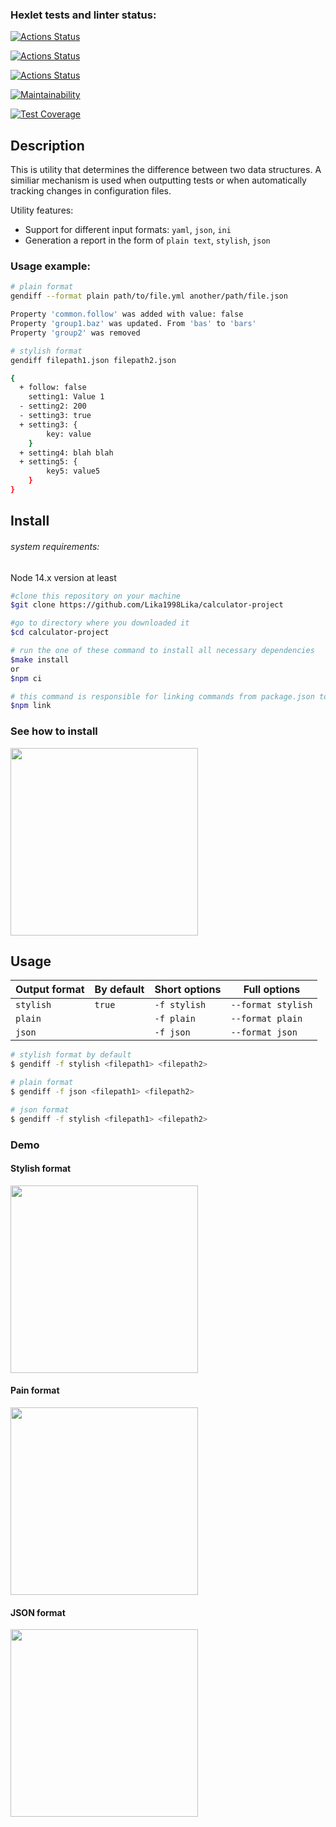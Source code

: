 ### Hexlet tests and linter status:

[![Actions Status](https://github.com/Lika1998Lika/frontend-project-46/workflows/hexlet-check/badge.svg)](https://github.com/Lika1998Lika/frontend-project-46/actions)

[![Actions Status](https://github.com/Lika1998Lika/calculator-project/actions/workflows/linter.yml/badge.svg)](https://github.com/Lika1998Lika/calculator-project/actions/workflows/linter.yml)

[![Actions Status](https://github.com/Lika1998Lika/calculator-project/actions/workflows/test-jest.yml/badge.svg)](https://github.com/Lika1998Lika/calculator-project/actions/workflows/test-jest.yml)

[![Maintainability](https://api.codeclimate.com/v1/badges/a532422f3042b22a7e52/maintainability)](https://codeclimate.com/github/Lika1998Lika/calculator-project/maintainability)

[![Test Coverage](https://api.codeclimate.com/v1/badges/a532422f3042b22a7e52/test_coverage)](https://codeclimate.com/github/Lika1998Lika/calculator-project/test_coverage)

## Description

This is utility that determines the difference between two data structures. A similiar mechanism is used when outputting tests or when automatically tracking changes in configuration files.

Utility features:

- Support for different input formats: `yaml`, `json`, `ini`
- Generation a report in the form of `plain text`, `stylish`, `json`

### Usage example:

```bash
# plain format
gendiff --format plain path/to/file.yml another/path/file.json

Property 'common.follow' was added with value: false
Property 'group1.baz' was updated. From 'bas' to 'bars'
Property 'group2' was removed

# stylish format
gendiff filepath1.json filepath2.json

{
  + follow: false
    setting1: Value 1
  - setting2: 200
  - setting3: true
  + setting3: {
        key: value
    }
  + setting4: blah blah
  + setting5: {
        key5: value5
    }
}
```

## Install

###### system requirements:

Node 14.x version at least

```bash
#clone this repository on your machine
$git clone https://github.com/Lika1998Lika/calculator-project

#go to directory where you downloaded it
$cd calculator-project

# run the one of these command to install all necessary dependencies
$make install
or
$npm ci

# this command is responsible for linking commands from package.json to "./bin" directory
$npm link
```

### See how to install

<a href="https://asciinema.org/a/opMAjsjOoQL6wC5UTFJexl6v7" target="_blank"><img src="https://asciinema.org/a/opMAjsjOoQL6wC5UTFJexl6v7.svg" width="300px"/></a>

## Usage

| Output format | By default | Short options | Full options       |
| ------------- | ---------- | ------------- | ------------------ |
| `stylish`     | `true`     | `-f stylish`  | `--format stylish` |
| `plain`       |            | `-f plain`    | `--format plain`   |
| `json`        |            | `-f json`     | `--format json`    |

```bash
# stylish format by default
$ gendiff -f stylish <filepath1> <filepath2>
```

```bash
# plain format
$ gendiff -f json <filepath1> <filepath2>
```

```bash
# json format
$ gendiff -f stylish <filepath1> <filepath2>
```

### Demo

#### Stylish format

<a href="https://asciinema.org/a/gZPM8HBKCRriBNSnIl5u6Teqp" target="_blank"><img src="https://asciinema.org/a/gZPM8HBKCRriBNSnIl5u6Teqp.svg" width="300px"/></a>

#### Pain format

<a href="https://asciinema.org/a/As8cwE8Pf3O22SVjL6aXnFPF9" target="_blank"><img src="https://asciinema.org/a/As8cwE8Pf3O22SVjL6aXnFPF9.svg" width="300px"/></a>

#### JSON format

<a href="https://asciinema.org/a/06ER0NuMLWlRJLWprqe1oFTdj" target="_blank"><img src="https://asciinema.org/a/06ER0NuMLWlRJLWprqe1oFTdj.svg" width="300px"/></a>
